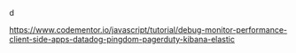 d

https://www.codementor.io/javascript/tutorial/debug-monitor-performance-client-side-apps-datadog-pingdom-pagerduty-kibana-elastic
